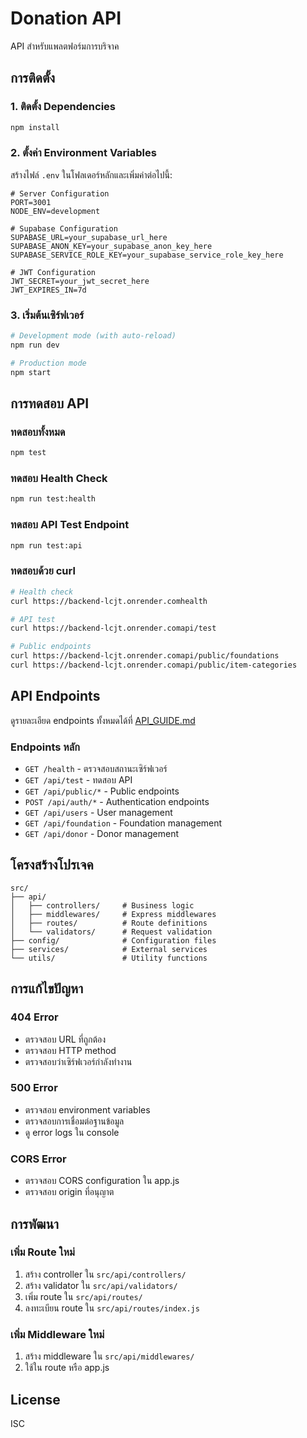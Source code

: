 # Donation API

API สำหรับแพลตฟอร์มการบริจาค

## การติดตั้ง

### 1. ติดตั้ง Dependencies
```bash
npm install
```

### 2. ตั้งค่า Environment Variables
สร้างไฟล์ `.env` ในโฟลเดอร์หลักและเพิ่มค่าต่อไปนี้:

```env
# Server Configuration
PORT=3001
NODE_ENV=development

# Supabase Configuration
SUPABASE_URL=your_supabase_url_here
SUPABASE_ANON_KEY=your_supabase_anon_key_here
SUPABASE_SERVICE_ROLE_KEY=your_supabase_service_role_key_here

# JWT Configuration
JWT_SECRET=your_jwt_secret_here
JWT_EXPIRES_IN=7d
```

### 3. เริ่มต้นเซิร์ฟเวอร์
```bash
# Development mode (with auto-reload)
npm run dev

# Production mode
npm start
```

## การทดสอบ API

### ทดสอบทั้งหมด
```bash
npm test
```

### ทดสอบ Health Check
```bash
npm run test:health
```

### ทดสอบ API Test Endpoint
```bash
npm run test:api
```

### ทดสอบด้วย curl
```bash
# Health check
curl https://backend-lcjt.onrender.comhealth

# API test
curl https://backend-lcjt.onrender.comapi/test

# Public endpoints
curl https://backend-lcjt.onrender.comapi/public/foundations
curl https://backend-lcjt.onrender.comapi/public/item-categories
```

## API Endpoints

ดูรายละเอียด endpoints ทั้งหมดได้ที่ [API_GUIDE.md](./API_GUIDE.md)

### Endpoints หลัก
- `GET /health` - ตรวจสอบสถานะเซิร์ฟเวอร์
- `GET /api/test` - ทดสอบ API
- `GET /api/public/*` - Public endpoints
- `POST /api/auth/*` - Authentication endpoints
- `GET /api/users` - User management
- `GET /api/foundation` - Foundation management
- `GET /api/donor` - Donor management

## โครงสร้างโปรเจค

```
src/
├── api/
│   ├── controllers/     # Business logic
│   ├── middlewares/     # Express middlewares
│   ├── routes/          # Route definitions
│   └── validators/      # Request validation
├── config/              # Configuration files
├── services/            # External services
└── utils/               # Utility functions
```

## การแก้ไขปัญหา

### 404 Error
- ตรวจสอบ URL ที่ถูกต้อง
- ตรวจสอบ HTTP method
- ตรวจสอบว่าเซิร์ฟเวอร์กำลังทำงาน

### 500 Error
- ตรวจสอบ environment variables
- ตรวจสอบการเชื่อมต่อฐานข้อมูล
- ดู error logs ใน console

### CORS Error
- ตรวจสอบ CORS configuration ใน app.js
- ตรวจสอบ origin ที่อนุญาต

## การพัฒนา

### เพิ่ม Route ใหม่
1. สร้าง controller ใน `src/api/controllers/`
2. สร้าง validator ใน `src/api/validators/`
3. เพิ่ม route ใน `src/api/routes/`
4. ลงทะเบียน route ใน `src/api/routes/index.js`

### เพิ่ม Middleware ใหม่
1. สร้าง middleware ใน `src/api/middlewares/`
2. ใช้ใน route หรือ app.js

## License

ISC 